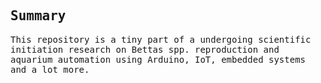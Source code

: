 <samp>
  <h2>Summary</h2>
  <p>
    This repository is a tiny part of a undergoing scientific initiation research on Bettas spp. reproduction and aquarium automation using Arduino, IoT, embedded systems and a lot more.
  </p>
</samp>
